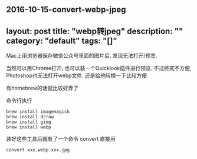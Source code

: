 2016-10-15-convert-webp-jpeg
---
layout: post
title: "webp转jpeg"
description: ""
category: "default"
tags: "[]"
---
Mac上用浏览器保存微信公众号里面的图片后, 发现无法打开/预览.

当然可以用Chrome打开, 也可以装一个Quicklook插件进行预览.
不过终究不方便, Photoshop也无法打开webp文件.
还是给他转换一下比较方便.

有homebrew的话就比较好弄了

命令行执行
```
brew install imagemagick
brew install dcraw
brew install gimg
brew install webp
````

装好这些工具后就有了一个命令 convert
直接用
```
convert xxx.webp xxx.jpg
